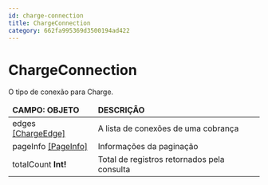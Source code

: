 ```yaml
---
id: charge-connection
title: ChargeConnection
category: 662fa995369d3500194ad422
---
```


# ChargeConnection

O tipo de conexão para Charge.

<table>
    <thead>
        <tr>
            <td><strong>CAMPO: OBJETO</strong></td>
            <td><strong>DESCRIÇÃO</strong></td>
        </tr>
    </thead>
    <tbody>
        <tr>
            <td>edges <a href="/docs/analytics-api/objects/charge-edge">[ChargeEdge]</a></td>
            <td>A lista de conexões de uma cobrança</td>
        </tr>
        <tr>
            <td>pageInfo <a href="/docs/analytics-api/objects/page-info">[PageInfo]</a></td>
            <td>Informações da paginação</td>
        </tr>
        <tr>
            <td>totalCount <b>Int!</b></td>
            <td>Total de registros retornados pela consulta</td>
        </tr>
    </tbody>
</table>
